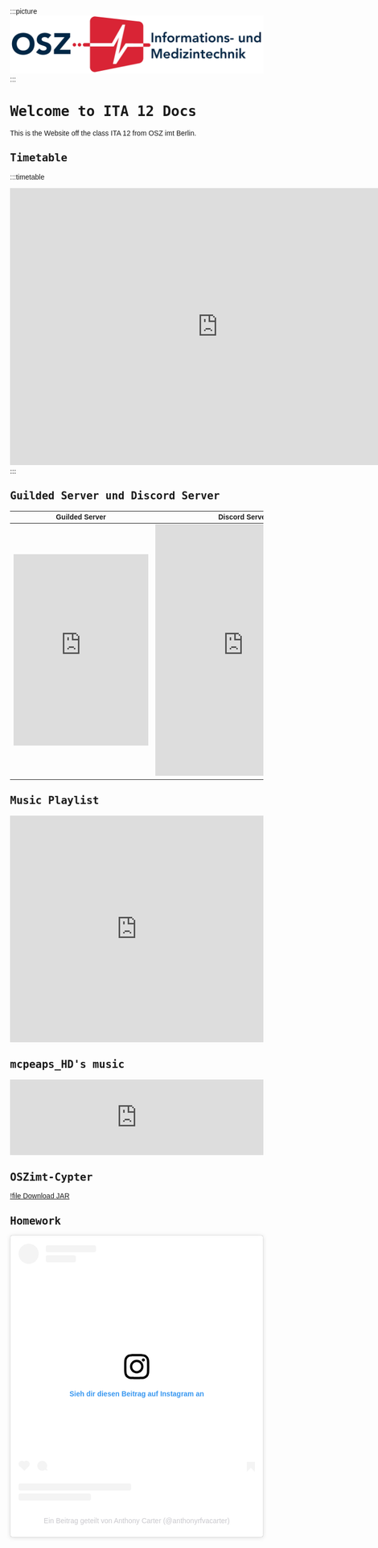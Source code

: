 <style>
    .picture {
        text-align: center;
        color: #000000;
        border-radius: 10px;
        background-color: #FFFFFF;
        border: 1px solid #FFFFFF;
        padding-top: 20px;
        padding-bottom: 20px;
    }
    @font-face {
  font-family: 'Caskaydia Cove Nerd Font Complete';
  src: url('http://ita12docoszimt.serveblog.net/fonts/CaskaydiaCoveNerdFont-Bold.ttf') format('ttf'),
       url('http://ita12docoszimt.serveblog.net/fonts/CaskaydiaCoveNerdFont-BoldItalic.ttf') format('ttf'),
       url('http://ita12docoszimt.serveblog.net/fonts/CaskaydiaCoveNerdFont-ExtraLight.ttf') format('ttf'),
       url('http://ita12docoszimt.serveblog.net/fonts/CaskaydiaCoveNerdFont-ExtraLightItalic.ttf') format('ttf'),
       url('http://ita12docoszimt.serveblog.net/fonts/CaskaydiaCoveNerdFont-Italic.ttf') format('ttf'),
       url('http://ita12docoszimt.serveblog.net/fonts/CaskaydiaCoveNerdFont-Light.ttf') format('ttf'),
       url('http://ita12docoszimt.serveblog.net/fonts/CaskaydiaCoveNerdFont-LightItalic.ttf') format('ttf'),
       url('http://ita12docoszimt.serveblog.net/fonts/CaskaydiaCoveNerdFont-Regular.ttf') format('ttf'),
       url('http://ita12docoszimt.serveblog.net/fonts/CaskaydiaCoveNerdFont-SemiBold.ttf') format('ttf'),
       url('http://ita12docoszimt.serveblog.net/fonts/CaskaydiaCoveNerdFont-SemiBoldItalic.ttf') format('ttf'),
       url('http://ita12docoszimt.serveblog.net/fonts/CaskaydiaCoveNerdFont-SemiLight.ttf') format('ttf'),
       url('http://ita12docoszimt.serveblog.net/fonts/CaskaydiaCoveNerdFont-SemiLightItalic.ttf') format('ttff');
  /* Weitere Optionen wie font-weight und font-style können angegeben werden */
  
  font-family: 'Caskaydia Cove Nerd Font Complete Mono';
  src: url('http://ita12docoszimt.serveblog.net/fonts/CaskaydiaCoveNerdFontMono-Bold.ttf') format('ttf'),
       url('http://ita12docoszimt.serveblog.net/fonts/CaskaydiaCoveNerdFontMono-BoldItalic.ttf') format('ttf'),
       url('http://ita12docoszimt.serveblog.net/fonts/CaskaydiaCoveNerdFontMono-ExtraLight.ttf') format('ttf'),
       url('http://ita12docoszimt.serveblog.net/fonts/CaskaydiaCoveNerdFontMono-ExtraLightItalic.ttf') format('ttf'),
       url('http://ita12docoszimt.serveblog.net/fonts/CaskaydiaCoveNerdFontMono-Italic.ttf') format('ttf'),
       url('http://ita12docoszimt.serveblog.net/fonts/CaskaydiaCoveNerdFontMono-Light.ttf') format('ttf'),
       url('http://ita12docoszimt.serveblog.net/fonts/CaskaydiaCoveNerdFontMono-LightItalic.ttf') format('ttf'),
       url('http://ita12docoszimt.serveblog.net/fonts/CaskaydiaCoveNerdFontMono-Regular.ttf') format('ttf'),
       url('http://ita12docoszimt.serveblog.net/fonts/CaskaydiaCoveNerdFontMono-SemiBold.ttf') format('ttf'),
       url('http://ita12docoszimt.serveblog.net/fonts/CaskaydiaCoveNerdFontMono-SemiBoldItalic.ttf') format('ttf'),
       url('http://ita12docoszimt.serveblog.net/fonts/CaskaydiaCoveNerdFontMono-SemiLight.ttf') format('ttf'),
       url('http://ita12docoszimt.serveblog.net/fonts/CaskaydiaCoveNerdFontMono-SemiLightItalic.ttf') format('ttff');
  /* Weitere Optionen wie font-weight und font-style können angegeben werden */
  
  font-family: 'Caskaydia Cove Nerd Font Complete Propo';
  src: url('http://ita12docoszimt.serveblog.net/fonts/CaskaydiaCoveNerdFontPropo-Bold.ttf') format('ttf'),
       url('http://ita12docoszimt.serveblog.net/fonts/CaskaydiaCoveNerdFontPropo-BoldItalic.ttf') format('ttf'),
       url('http://ita12docoszimt.serveblog.net/fonts/CaskaydiaCoveNerdFontPropo-ExtraLight.ttf') format('ttf'),
       url('http://ita12docoszimt.serveblog.net/fonts/CaskaydiaCoveNerdFontPropo-ExtraLightItalic.ttf') format('ttf'),
       url('http://ita12docoszimt.serveblog.net/fonts/CaskaydiaCoveNerdFontPropo-Italic.ttf') format('ttf'),
       url('http://ita12docoszimt.serveblog.net/fonts/CaskaydiaCoveNerdFontPropo-Light.ttf') format('ttf'),
       url('http://ita12docoszimt.serveblog.net/fonts/CaskaydiaCoveNerdFontPropo-LightItalic.ttf') format('ttf'),
       url('http://ita12docoszimt.serveblog.net/fonts/CaskaydiaCoveNerdFontPropo-Regular.ttf') format('ttf'),
       url('http://ita12docoszimt.serveblog.net/fonts/CaskaydiaCoveNerdFontPropo-SemiBold.ttf') format('ttf'),
       url('http://ita12docoszimt.serveblog.net/fonts/CaskaydiaCoveNerdFontPropo-SemiBoldItalic.ttf') format('ttf'),
       url('http://ita12docoszimt.serveblog.net/fonts/CaskaydiaCoveNerdFontPropo-SemiLight.ttf') format('ttf'),
       url('http://ita12docoszimt.serveblog.net/fonts/CaskaydiaCoveNerdFontPropo-SemiLightItalic.ttf') format('ttff');
  /* Weitere Optionen wie font-weight und font-style können angegeben werden */
}

* {
  font-family: 'Caskaydia Cove Nerd Font Complete', 'CaskaydiaCove Nerd Font Complete Propo', sans-serif; /* Verwendung der eigenen Schriftart für den Text auf der Webseite */
}
h1, h2, h3, h4, h5, h6, code, kbd, pre, samp  {
	font-family: 'CaskaydiaCove Nerd Font Complete Mono', 'CaskaydiaCove Nerd Font Complete Propo', monospace;
}

</style>

:::picture
![](/img/OSZimt-Logo-l.png)
:::

# Welcome to ITA 12 Docs

This is the Website off the class ITA 12 from OSZ imt Berlin.

## Timetable

<style>
    .timetable {
        text-align: center;
        color: #000000;
        border-radius: 10px;
        background-color: #FFFFFF;
        border: 1px solid #FFFFFF;
        padding-top: 20px;
        padding-bottom: 20px;
        width: 830px;
        height: 590px;
    }
</style>

:::timetable

<iframe src="https://mese.webuntis.com/WebUntis/monitor?school=OSZ%20IMT&simple=2&type=1&monitorType=tt&name=ITA%2012" frameborder="0" width="825px" height="550px" frameborder="0" scrolling="no"></iframe>
:::

## Guilded Server und Discord Server

| Guilded Server                                                                                                                                                                 | Discord Server                                                                                                                                                                                                                                       |
| ------------------------------------------------------------------------------------------------------------------------------------------------------------------------------ | ---------------------------------------------------------------------------------------------------------------------------------------------------------------------------------------------------------------------------------------------------- |
| <iframe src="https://www.guilded.gg/canvas_index.html?route=%2Fcanvas%2Fembed%2Fteamcard%2F1ED84ZWE" width="268px" height="380px" frameborder="0" scrolling="no"></iframe> | <iframe src="https://discord.com/widget?id=1011175498463842355&theme=dark" width="350px" height="500px" allowtransparency="true" frameborder="0" sandbox="allow-popups allow-popups-to-escape-sandbox allow-same-origin allow-scripts"></iframe>  |

## Music Playlist

<iframe allow="autoplay *; encrypted-media *;" frameborder="0" height="450" style="width:100%;max-width:660px;overflow:hidden;background:transparent;" sandbox="allow-forms allow-popups allow-same-origin allow-scripts allow-storage-access-by-user-activation allow-top-navigation-by-user-activation" src="https://embed.music.apple.com/de/playlist/favorite/pl.u-mJy81KEuzrlXDBW"></iframe>

## mcpeaps_HD's music
<iframe width="100%" height="150" src="https://odesli.co/embed/?url=https%3A%2F%2Fsong.link%2Ffestival_dream&theme=dark" frameborder="0" allowfullscreen sandbox="allow-same-origin allow-scripts allow-presentation allow-popups allow-popups-to-escape-sandbox" allow="clipboard-read; clipboard-write"></iframe>



## OSZimt-Cypter
[!file Download JAR](/downloads/OSZimt-Crypter.jar)

## Homework

<blockquote class="instagram-media" data-instgrm-captioned data-instgrm-permalink="https://www.instagram.com/reel/Cn9XfZOOjX_/?utm_source=ig_embed&amp;utm_campaign=loading" data-instgrm-version="14" style=" background:#FFF; border:0; border-radius:3px; box-shadow:0 0 1px 0 rgba(0,0,0,0.5),0 1px 10px 0 rgba(0,0,0,0.15); margin: 1px; max-width:540px; min-width:326px; padding:0; width:99.375%; width:-webkit-calc(100% - 2px); width:calc(100% - 2px);"><div style="padding:16px;"> <a href="https://www.instagram.com/reel/Cn9XfZOOjX_/?utm_source=ig_embed&amp;utm_campaign=loading" style=" background:#FFFFFF; line-height:0; padding:0 0; text-align:center; text-decoration:none; width:100%;" target="_blank"> <div style=" display: flex; flex-direction: row; align-items: center;"> <div style="background-color: #F4F4F4; border-radius: 50%; flex-grow: 0; height: 40px; margin-right: 14px; width: 40px;"></div> <div style="display: flex; flex-direction: column; flex-grow: 1; justify-content: center;"> <div style=" background-color: #F4F4F4; border-radius: 4px; flex-grow: 0; height: 14px; margin-bottom: 6px; width: 100px;"></div> <div style=" background-color: #F4F4F4; border-radius: 4px; flex-grow: 0; height: 14px; width: 60px;"></div></div></div><div style="padding: 19% 0;"></div> <div style="display:block; height:50px; margin:0 auto 12px; width:50px;"><svg width="50px" height="50px" viewBox="0 0 60 60" version="1.1" xmlns="https://www.w3.org/2000/svg" xmlns:xlink="https://www.w3.org/1999/xlink"><g stroke="none" stroke-width="1" fill="none" fill-rule="evenodd"><g transform="translate(-511.000000, -20.000000)" fill="#000000"><g><path d="M556.869,30.41 C554.814,30.41 553.148,32.076 553.148,34.131 C553.148,36.186 554.814,37.852 556.869,37.852 C558.924,37.852 560.59,36.186 560.59,34.131 C560.59,32.076 558.924,30.41 556.869,30.41 M541,60.657 C535.114,60.657 530.342,55.887 530.342,50 C530.342,44.114 535.114,39.342 541,39.342 C546.887,39.342 551.658,44.114 551.658,50 C551.658,55.887 546.887,60.657 541,60.657 M541,33.886 C532.1,33.886 524.886,41.1 524.886,50 C524.886,58.899 532.1,66.113 541,66.113 C549.9,66.113 557.115,58.899 557.115,50 C557.115,41.1 549.9,33.886 541,33.886 M565.378,62.101 C565.244,65.022 564.756,66.606 564.346,67.663 C563.803,69.06 563.154,70.057 562.106,71.106 C561.058,72.155 560.06,72.803 558.662,73.347 C557.607,73.757 556.021,74.244 553.102,74.378 C549.944,74.521 548.997,74.552 541,74.552 C533.003,74.552 532.056,74.521 528.898,74.378 C525.979,74.244 524.393,73.757 523.338,73.347 C521.94,72.803 520.942,72.155 519.894,71.106 C518.846,70.057 518.197,69.06 517.654,67.663 C517.244,66.606 516.755,65.022 516.623,62.101 C516.479,58.943 516.448,57.996 516.448,50 C516.448,42.003 516.479,41.056 516.623,37.899 C516.755,34.978 517.244,33.391 517.654,32.338 C518.197,30.938 518.846,29.942 519.894,28.894 C520.942,27.846 521.94,27.196 523.338,26.654 C524.393,26.244 525.979,25.756 528.898,25.623 C532.057,25.479 533.004,25.448 541,25.448 C548.997,25.448 549.943,25.479 553.102,25.623 C556.021,25.756 557.607,26.244 558.662,26.654 C560.06,27.196 561.058,27.846 562.106,28.894 C563.154,29.942 563.803,30.938 564.346,32.338 C564.756,33.391 565.244,34.978 565.378,37.899 C565.522,41.056 565.552,42.003 565.552,50 C565.552,57.996 565.522,58.943 565.378,62.101 M570.82,37.631 C570.674,34.438 570.167,32.258 569.425,30.349 C568.659,28.377 567.633,26.702 565.965,25.035 C564.297,23.368 562.623,22.342 560.652,21.575 C558.743,20.834 556.562,20.326 553.369,20.18 C550.169,20.033 549.148,20 541,20 C532.853,20 531.831,20.033 528.631,20.18 C525.438,20.326 523.257,20.834 521.349,21.575 C519.376,22.342 517.703,23.368 516.035,25.035 C514.368,26.702 513.342,28.377 512.574,30.349 C511.834,32.258 511.326,34.438 511.181,37.631 C511.035,40.831 511,41.851 511,50 C511,58.147 511.035,59.17 511.181,62.369 C511.326,65.562 511.834,67.743 512.574,69.651 C513.342,71.625 514.368,73.296 516.035,74.965 C517.703,76.634 519.376,77.658 521.349,78.425 C523.257,79.167 525.438,79.673 528.631,79.82 C531.831,79.965 532.853,80.001 541,80.001 C549.148,80.001 550.169,79.965 553.369,79.82 C556.562,79.673 558.743,79.167 560.652,78.425 C562.623,77.658 564.297,76.634 565.965,74.965 C567.633,73.296 568.659,71.625 569.425,69.651 C570.167,67.743 570.674,65.562 570.82,62.369 C570.966,59.17 571,58.147 571,50 C571,41.851 570.966,40.831 570.82,37.631"></path></g></g></g></svg></div><div style="padding-top: 8px;"> <div style=" color:#3897f0; font-family:Arial,sans-serif; font-size:14px; font-style:normal; font-weight:550; line-height:18px;">Sieh dir diesen Beitrag auf Instagram an</div></div><div style="padding: 12.5% 0;"></div> <div style="display: flex; flex-direction: row; margin-bottom: 14px; align-items: center;"><div> <div style="background-color: #F4F4F4; border-radius: 50%; height: 12.5px; width: 12.5px; transform: translateX(0px) translateY(7px);"></div> <div style="background-color: #F4F4F4; height: 12.5px; transform: rotate(-45deg) translateX(3px) translateY(1px); width: 12.5px; flex-grow: 0; margin-right: 14px; margin-left: 2px;"></div> <div style="background-color: #F4F4F4; border-radius: 50%; height: 12.5px; width: 12.5px; transform: translateX(9px) translateY(-18px);"></div></div><div style="margin-left: 8px;"> <div style=" background-color: #F4F4F4; border-radius: 50%; flex-grow: 0; height: 20px; width: 20px;"></div> <div style=" width: 0; height: 0; border-top: 2px solid transparent; border-left: 6px solid #f4f4f4; border-bottom: 2px solid transparent; transform: translateX(16px) translateY(-4px) rotate(30deg)"></div></div><div style="margin-left: auto;"> <div style=" width: 0px; border-top: 8px solid #F4F4F4; border-right: 8px solid transparent; transform: translateY(16px);"></div> <div style=" background-color: #F4F4F4; flex-grow: 0; height: 12px; width: 16px; transform: translateY(-4px);"></div> <div style=" width: 0; height: 0; border-top: 8px solid #F4F4F4; border-left: 8px solid transparent; transform: translateY(-4px) translateX(8px);"></div></div></div> <div style="display: flex; flex-direction: column; flex-grow: 1; justify-content: center; margin-bottom: 24px;"> <div style=" background-color: #F4F4F4; border-radius: 4px; flex-grow: 0; height: 14px; margin-bottom: 6px; width: 224px;"></div> <div style=" background-color: #F4F4F4; border-radius: 4px; flex-grow: 0; height: 14px; width: 144px;"></div></div></a><p style=" color:#c9c8cd; font-family:Arial,sans-serif; font-size:14px; line-height:17px; margin-bottom:0; margin-top:8px; overflow:hidden; padding:8px 0 7px; text-align:center; text-overflow:ellipsis; white-space:nowrap;"><a href="https://www.instagram.com/reel/Cn9XfZOOjX_/?utm_source=ig_embed&amp;utm_campaign=loading" style=" color:#c9c8cd; font-family:Arial,sans-serif; font-size:14px; font-style:normal; font-weight:normal; line-height:17px; text-decoration:none;" target="_blank">Ein Beitrag geteilt von Anthony Carter (@anthonyrfvacarter)</a></p></div></blockquote> <script async src="//www.instagram.com/embed.js"></script>

